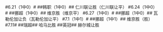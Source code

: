 ﻿#6.21（1中0）#
##韩职（1中0）##
仁川联让胜（仁川联让平）
#6.24（1中0）#
##挪超（1中0）##
维京胜（维京平）
#6.27（1中0）#
##挪超（1中0）##
瓦勒伦加让负（瓦勒伦加让平）
#7.1（1中1）#
##挪超（1中1）##
维京胜（胜）
#7.11#
##瑞超##
哈马比胜
##英冠##
赫尔城让胜